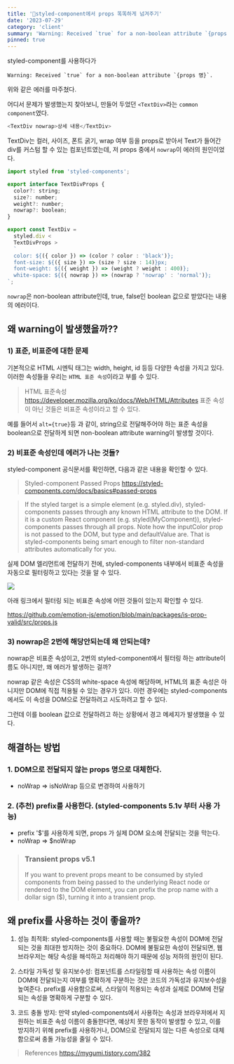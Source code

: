 ```yaml
---
title: '💅styled-component에서 props 똑똑하게 넘겨주기'
date: '2023-07-29'
category: 'client'
summary: 'Warning: Received `true` for a non-boolean attribute `{props 명}`. $prefix를 사용해보자! '
pinned: true
---
```


styled-component를 사용하다가

```
Warning: Received `true` for a non-boolean attribute `{props 명}`.
```

위와 같은 에러를 마주쳤다.

어디서 문제가 발생했는지 찾아보니, 만들어 두었던 `<TextDiv>`라는 `common component`였다.

```js
<TextDiv nowrap>상세 내용</TextDiv>
```

TextDiv는 컬러, 사이즈, 폰트 굵기, wrap 여부 등을 props로 받아서 Text가 들어간 div를 커스텀 할 수 있는 컴포넌트였는데, 저 props 중에서 `nowrap`이 에러의 원인이었다.

```js
import styled from 'styled-components';

export interface TextDivProps {
  color?: string;
  size?: number;
  weight?: number;
  nowrap?: boolean;
}

export const TextDiv =
  styled.div <
  TextDivProps >
  `
  color: ${({ color }) => (color ? color : 'black')};
  font-size: ${({ size }) => (size ? size : 14)}px;
  font-weight: ${({ weight }) => (weight ? weight : 400)};
  white-space: ${({ nowrap }) => (nowrap ? 'nowrap' : 'normal')};
`;
```

`nowrap`은 non-boolean attribute인데, true, false인 boolean 값으로 받았다는 내용의 에러이다.

## 왜 warning이 발생했을까??

### 1) 표준, 비표준에 대한 문제

기본적으로 HTML 시멘틱 태그는 width, height, id 등등 다양한 속성을 가지고 있다.
이러한 속성들을 우리는 `HTML 표준 속성`이라고 부를 수 있다.

> HTML 표준속성
> https://developer.mozilla.org/ko/docs/Web/HTML/Attributes
> 표준 속성이 아닌 것들은 비표준 속성이라고 할 수 있다.

예를 들어서 `alt={true}`등 과 같이, string으로 전달해주어야 하는 표준 속성을 boolean으로 전달하게 되면 non-boolean attribute warning이 발생할 것이다.

### 2) 비표준 속성인데 에러가 나는 것들?

styled-component 공식문서를 확인하면, 다음과 같은 내용을 확인할 수 있다.

> Styled-component Passed Props
> https://styled-components.com/docs/basics#passed-props

> If the styled target is a simple element (e.g. styled.div), styled-components passes through any known HTML attribute to the DOM. If it is a custom React component (e.g. styled(MyComponent)), styled-components passes through all props.
> Note how the inputColor prop is not passed to the DOM, but type and defaultValue are. That is styled-components being smart enough to filter non-standard attributes automatically for you.

실제 DOM 엘리먼트에 전달하기 전에, styled-components 내부에서 비표준 속성을 자동으로 필터링하고 있다는 것을 알 수 있다.

![](https://velog.velcdn.com/images/jiwonyyy/post/5afc257b-e7fd-4522-b0ad-56b1f7a3cf94/image.png)

아래 링크에서 필터링 되는 비표준 속성에 어떤 것들이 있는지 확인할 수 있다.

https://github.com/emotion-js/emotion/blob/main/packages/is-prop-valid/src/props.js

### 3) nowrap은 2번에 해당안되는데 왜 안되는데?

nowrap은 비표준 속성이고, 2번의 styled-component에서 필터링 하는 attribute이름도 아니지만, 왜 에러가 발생하는 걸까?

nowrap 같은 속성은 CSS의 white-space 속성에 해당하며, HTML의 표준 속성은 아니지만 DOM에 직접 적용될 수 있는 경우가 있다. 이런 경우에는 styled-components에서도 이 속성을 DOM으로 전달하려고 시도하려고 할 수 있다.

그런데 이를 boolean 값으로 전달하려고 하는 상황에서 경고 메세지가 발생했을 수 있다.

## 해결하는 방법

### 1. DOM으로 전달되지 않는 props 명으로 대체한다.

- noWrap => isNoWrap 등으로 변경하여 사용하기

### 2. (추천) prefix를 사용한다. (styled-components 5.1v 부터 사용 가능)

- prefix '$'를 사용하게 되면, props 가 실제 DOM 요소에 전달되는 것을 막는다.
- noWrap => $noWrap

> ### Transient props v5.1
>
> If you want to prevent props meant to be consumed by styled components from being passed to the underlying React node or rendered to the DOM element, you can prefix the prop name with a dollar sign ($), turning it into a transient prop.

## 왜 prefix를 사용하는 것이 좋을까?

1. 성능 최적화:
   styled-components를 사용할 때는 불필요한 속성이 DOM에 전달되는 것을 최대한 방지하는 것이 중요하다. DOM에 불필요한 속성이 전달되면, 웹 브라우저는 해당 속성을 해석하고 처리해야 하기 때문에 성능 저하의 원인이 된다.

2. 스타일 가독성 및 유지보수성:
   컴포넌트를 스타일링할 때 사용하는 속성 이름이 DOM에 전달되는지 여부를 명확하게 구분하는 것은 코드의 가독성과 유지보수성을 높여준다. prefix를 사용함으로써, 스타일이 적용되는 속성과 실제로 DOM에 전달되는 속성을 명확하게 구분할 수 있다.

3. 코드 충돌 방지:
   만약 styled-components에서 사용하는 속성과 브라우저에서 지원하는 비표준 속성 이름이 충돌한다면, 예상치 못한 동작이 발생할 수 있고, 이를 방지하기 위해 prefix를 사용하거나, DOM으로 전달되지 않는 다른 속성으로 대체함으로써 충돌 가능성을 줄일 수 있다.

> References
> https://mygumi.tistory.com/382
